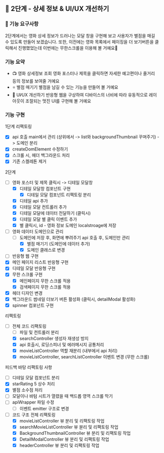 ## 🚀 2단계 - 상세 정보 & UI/UX 개선하기

### 🎯 기능 요구사항

2단계에서는 영화 상세 정보가 드러나는 모달 창을 구현해 보고 사용자가 별점을 매길 수 있도록 만들어 보겠습니다. 또한, 이전에는 영화 목록에서 페이징을 더 보기버튼을 클릭해서 진행했었는데 이번에는 무한스크롤을 이용해 볼 거예요🤗

### 기능 요약

- 📺 영화 상세정보 조회
  영화 포스터나 제목을 클릭하면 자세한 예고편이나 줄거리 등의 정보를 보여줄 거예요
- ⭐️ 별점 매기기
  별점을 남길 수 있는 기능을 만들어 볼 거예요
- 📐 UI⁄UX 개선하기
  반응형 웹을 구상하여 디바이스의 너비에 따라 유동적으로 레이아웃이 조절되는 멋진 UI를 구현해 볼 거예요

### 기능 구현

1단계 리팩토링

- [x] api 호출 main에서 관리 (상위에서 -> list와 backgroundThumbnail 꾸며주기) -> 도메인 분리
- [x] createDomElement 수정하기
- [x] 스크롤 시, 헤더 백그라운드 처리
- [x] 기존 스켈레톤 제거

2단계

- [ ] 영화 포스터 및 제목 클릭시 -> 디테일 모달창
  - [x] 디테일 모달창 컴포넌트 구현
    - [x] 디테일 모달 컴포넌트 리팩토링 분리
  - [x] 디테일 api 추가
  - [x] 디테일 모달 컨트롤러 추가
  - [x] 디테일 모달에 데이터 전달하기 (클릭시)
  - [x] 디테일 모달 별 클릭 이벤트 추가
  - [x] 별 클릭시, id - 영화 정보 도메인 localstroage에 저장
- [ ] 영화 데이터 도메인으로 관리
  - [ ] 도메인에 저장 후, 화면에 뿌려주기 api 호출 후, 도메인만 관리
    - [x] 별점 매기기 (도메인에 데이터 추가)
    - [x] 도메인 클래스로 변경
- [ ] 반응형 웹 구현
- [x] 메인 페이지 리스트 반응형 구현
- [x] 디테일 모달 반응형 구현
- [x] 무한 스크롤 구현
  - [x] 메인페이지 무한 스크롤 적용
  - [x] 검색페이지 무한 스크롤 적용
- [x] 헤더 디자인 변경
- [x] 백그라운드 썸네일 더보기 버튼 활성화 (클릭시, detailModal 활성화)
- [x] spinner 컴포넌트 구현

리팩토링

- [ ] 전체 코드 리팩토링
  - [ ] 파일 및 컨트롤러 분리
  - [x] searchController 생성자 재생성 방지
  - [x] api 호출시, 로딩스피너 및 에러메시지 공통처리
  - [x] movieListController 역할 재분리 (내부에서 api 처리)
  - [x] movieListController, searchListController 이벤트 변경 (무한 스크롤)

피드백 바탕 리팩토링 사항

- [ ] 디테일 모달 컴포넌트 분리
- [x] starRating 5 상수 처리
- [x] 별점 소수점 처리
- [ ] 모달이나 바텀 시트가 열렸을 때 백드롭 영역 스크롤 막기
- [ ] apiWrapper 파일 수정
  - [ ] 이벤트 emitter 구조로 변경
- [ ] 코드 구조 전체 리팩토링
  - [x] movieListController 뷰 분리 및 리팩토링 작업
  - [x] searchMovieListController 뷰 뷴리 및 리팩토링 작업
  - [x] BackgroundThumbnailController 뷰 분리 및 리팩토링 작업
  - [x] DetailModalController 뷰 분리 및 리팩토링 작업
  - [x] headerController 뷰 분리 및 리팩토링 작업
